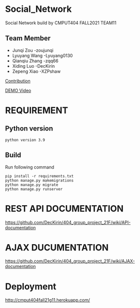 # Social_Network
Social Network build by CMPUT404 FALL2021 TEAM11
## Team Member
 * Junqi Zou          -zoujunqi
 * Lyuyang Wang       -Lyuyang0130
 * Qianqiu Zhang      -zqq66
 * Xiding Luo         -DecKirin
 * Zepeng Xiao        -XZPshaw

[Contribution](https://github.com/DecKirin/404_group_project_21F/wiki/Contributions)

[DEMO Video](https://youtu.be/qLJUqgpOd6s)


# REQUIREMENT

## Python version
```
python version 3.9
```
## Build
Run following command
```
pip install -r requirements.txt
python manage.py makemigrations
python manage.py migrate
python manage.py runserver
```

# REST API DOCUMENTATION

https://github.com/DecKirin/404_group_project_21F/wiki/API-documentation

# AJAX DUCUMENTATION

https://github.com/DecKirin/404_group_project_21F/wiki/AJAX-documentation



# Deployment

http://cmput404fall21g11.herokuapp.com/


